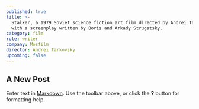 ```yaml
---
published: true
title: >-
  Stalker, a 1979 Soviet science fiction art film directed by Andrei Tarkovsky
  with a screenplay written by Boris and Arkady Strugatsky.
category: film
role: writer
company: Mosfilm
director: Andrei Tarkovsky
upcoming: false
---
```

## A New Post

Enter text in [Markdown](http://daringfireball.net/projects/markdown/). Use the toolbar above, or click the **?** button for formatting help.
